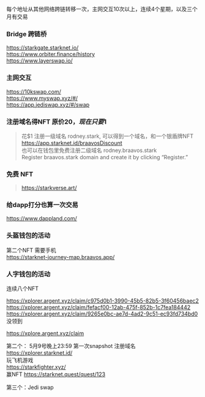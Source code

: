 每个地址从其他网络跨链转移一次，主网交互10次以上，连续4个星期，以及三个月有交易

### Bridge 跨链桥
https://starkgate.starknet.io/  
https://www.orbiter.finance/history  
https://www.layerswap.io/


### 主网交互
https://10kswap.com/  
https://www.myswap.xyz/#/  
https://app.jediswap.xyz/#/swap

### 注册域名得NFT   原价$20，现在只要$1
> 花$1 注册一级域名  rodney.stark, 可以得到一个域名，和一个银盾牌NFT  
> https://app.starknet.id/braavosDiscount  
> 也可以在钱包里免费注册二级域名 rodney.braavos.stark  
> Register braavos.stark domain and create it by clicking “Register.” 

### 免费 NFT
> https://starkverse.art/   

### 给dapp打分也算一次交易
https://www.dappland.com/


### 头盔钱包的活动

第二个NFT 需要手机  
https://starknet-journey-map.braavos.app/  


### 人字钱包的活动   
连续八个NFT  

https://xplorer.argent.xyz/claim/c975d0b1-3990-45b5-82b5-3f60456baec2  
https://xplorer.argent.xyz/claim/fefacf00-12ab-475f-852b-1c7fea184442  
https://xplorer.argent.xyz/claim/9265e0bc-ae7d-4ad2-9c51-ec93fd734bd0  没领到   

 https://xplore.argent.xyz/claim   


第二个：
5月9号晚上23:59 第一次snapshot
注册域名  
https://xplorer.starknet.id/  
玩飞机游戏  
https://starkfighter.xyz/  
赢NFT 
https://starknet.quest/quest/123  


第三个：Jedi swap   
